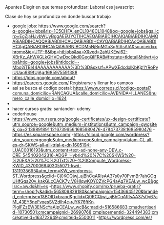 Apuntes
Elegir en que temas profundizar:
Laboral 
css
javascript

Clase de hoy se profundiza en donde buscar trabajo
- google jobs: https://www.google.com/search?q=google+jobs&rlz=1C5CHFA_enCL1048CL1048&oq=google+jobs&gs_lcrp=EgZjaHJvbWUyBggAEEUYOTIHCAEQABiABDIHCAIQABiABDIHCAMQABiABDIHCAQQABiABDIHCAUQABiABDIHCAYQABiABDIHCAcQABiABDIHCAgQABiABDIHCAkQABiABNIBCDM5NjBqMGo3qAIAsAIA&sourceid=chrome&ie=UTF-8&ibp=htl;jobs&sa=X&ved=2ahUKEwi62-XBrKz_AhWXGLkGHVCwDxcQkd0GegQIFRAB#fpstate=tldetail&htivrt=jobs&htiq=google+jobs&htidocid=-Mbo2iTBI44AAAAAAAAAAA%3D%3D&sxsrf=APwXEdcdxlKbKjz1YRoPyiUUaq6S9fUjAg:1685975591388
- https://jobs.google.com/about/
- https://careers.google.com/ Registrarse y llenar los campos
- asi se busca el codigo postal: https://www.correos.cl/codigo-postal?comuna_domicilio=RANCAGUA&calle_domicilio=AVENIDA+ILLANES&numero_calle_domicilio=1624 
- 
- hacer cursos gratis: santander- udemy
- coderhouse
- https://www.coursera.org/google-certificates/ux-design-certificate?utm_source=google&utm_medium=institutions&utm_campaign=gwgsite&_ga=2.139891891.1216739656.1685980476-478473738.1685980476
-https://es.squarespace.com/
-https://cloud.google.com/wordpress?utm_source=google&utm_medium=cpc&utm_campaign=latam-CL-all-es-dr-SKWS-all-all-trial-e-dr-1605194-LUAC0016193&utm_content=text-ad-none-any-DEV_c-CRE_545402042316-ADGP_Hybrid%20%7C%20SKWS%20-%20EXA%20%7C%20Txt%20~%20Compute_Wordpress-KWID_43700066403055071-kwd-1311935695&utm_term=KW_wordpress-ST_Wordpress&gclid=Cj0KCQjwj_ajBhCqARIsAA37s0y70FvmBr7ahGOqUHfGqa20v_kakGLcCACK7y_V8HIqwKOYCZVcPG4aAg7KEALw_wcB&gclsrc=aw.ds&hl=es
-https://www.shopify.com/mx/prueba-gratis?term=shopify&adid=565809829180&campaignid=15436645120&branded_enterprise=1&BOID=brand&gclid=Cj0KCQjwj_ajBhCqARIsAA37s0y67aML43EY5neFvoesSVZdIh4c-rJYK76ftKr-PIgIFZzEW3ENScYaAjpCEALw_wcB&cmadid=516586683;cmadvertiserid=10730501;cmcampaignid=26990768;cmplacementid=324494383;cmcreativeid=163722649;cmsiteid=5500011
-https://wordpress.com/es/
